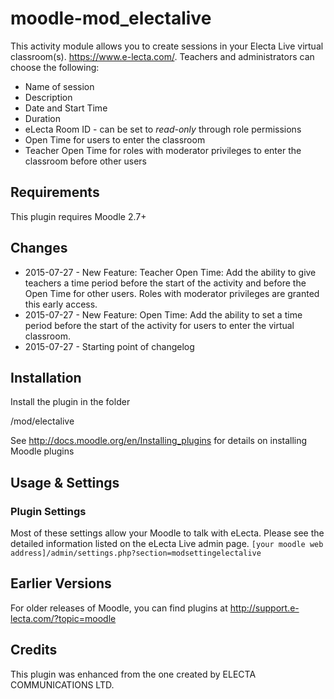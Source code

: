 moodle-mod_electalive
==========================

This activity module allows you to create sessions in your Electa Live virtual classroom(s). <https://www.e-lecta.com/>. Teachers and administrators can choose the following:

* Name of session
* Description
* Date and Start Time
* Duration
* eLecta Room ID - can be set to *read-only* through role permissions
* Open Time for users to enter the classroom
* Teacher Open Time for roles with moderator privileges to enter the classroom before other users

Requirements
------------

This plugin requires Moodle 2.7+

Changes
-------

* 2015-07-27 - New Feature: Teacher Open Time: Add the ability to give teachers a time period before the start of the activity and before the Open Time for other users. Roles with moderator privileges are granted this early access.
* 2015-07-27 - New Feature: Open Time: Add the ability to set a time period before the start of the activity for users to enter the virtual classroom.
* 2015-07-27 - Starting point of changelog 

Installation
-------------

Install the plugin in the folder

/mod/electalive

See http://docs.moodle.org/en/Installing_plugins for details on installing Moodle plugins


Usage & Settings
----------------

### Plugin Settings

Most of these settings allow your Moodle to talk with eLecta. Please see the detailed information listed on the eLecta Live admin page. `[your moodle web address]/admin/settings.php?section=modsettingelectalive`

Earlier Versions
----------------

For older releases of Moodle, you can find plugins at http://support.e-lecta.com/?topic=moodle

Credits
--------

This plugin was enhanced from the one created by ELECTA COMMUNICATIONS LTD.